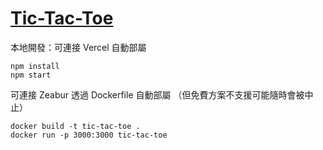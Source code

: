 # [Tic-Tac-Toe](https://tic-tac-toe-minglin1995s-projects.vercel.app/)

本地開發：可連接 Vercel 自動部屬

```
npm install
npm start
```

可連接 Zeabur 透過 Dockerfile 自動部屬 （但免費方案不支援可能隨時會被中止）

```
docker build -t tic-tac-toe .
docker run -p 3000:3000 tic-tac-toe
```

